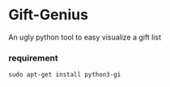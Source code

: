 # Gift-Genius
An ugly python tool to easy visualize a gift list

### requirement
`sudo apt-get install python3-gi`
